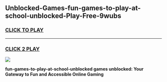 
## Unblocked-Games-fun-games-to-play-at-school-unblocked-Play-Free-9wubs
<h3>
<a href="https://premium76.site?title=fun-games-to-play-at-school-unblocked&ref=20A">CLICK TO PLAY</a></h3>
<hr>

<h3>
<a href="https://premium76.site?title=fun-games-to-play-at-school-unblocked&ref=20A">CLICK 2 PLAY</a>
  
</h3>

<a href="https://premium76.site?title=fun-games-to-play-at-school-unblocked&ref=20A"><img src="https://clearcache.store/games.png"></a>


**fun-games-to-play-at-school-unblocked games unblocked: Your Gateway to Fun and Accessible Online Gaming**
